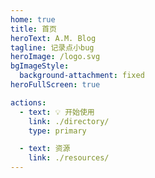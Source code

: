 ```yaml
---
home: true
title: 首页
heroText: A.M. Blog
tagline: 记录点小bug
heroImage: /logo.svg
bgImageStyle:
  background-attachment: fixed
heroFullScreen: true

actions:
  - text: 💡 开始使用
    link: ./directory/
    type: primary

  - text: 资源
    link: ./resources/
---
```



